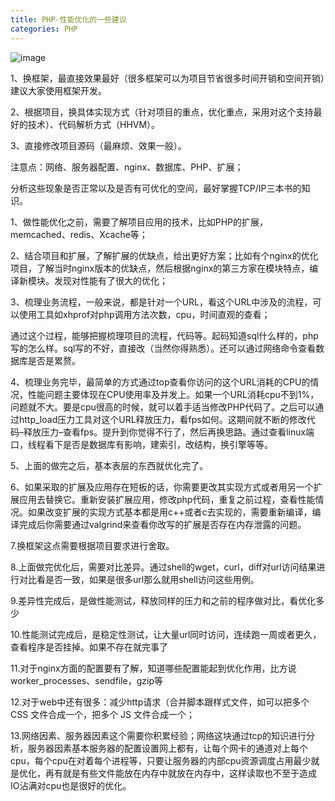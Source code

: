 ```yaml
---
title: PHP-性能优化的一些建议
categories: PHP
---
```

![image](https://upload-images.jianshu.io/upload_images/15325592-2f7e47e6df096e4e?imageMogr2/auto-orient/strip%7CimageView2/2/w/1240)
<!-- more -->

1、换框架，最直接效果最好（很多框架可以为项目节省很多时间开销和空间开销）建议大家使用框架开发。

2、根据项目，换具体实现方式（针对项目的重点，优化重点，采用对这个支持最好的技术）、代码解析方式（HHVM）。

3、直接修改项目源码（最麻烦、效果一般）。

注意点：网络、服务器配置、nginx、数据库、PHP、扩展；

分析这些现象是否正常以及是否有可优化的空间，最好掌握TCP/IP三本书的知识。

1、做性能优化之前，需要了解项目应用的技术，比如PHP的扩展，memcached、redis、Xcache等；

2、结合项目和扩展，了解扩展的优缺点，给出更好方案；比如有个nginx的优化项目，了解当时nginx版本的优缺点，然后根据nginx的第三方家在模块特点，编译新模块。发现对性能有了很大的优化；

3、梳理业务流程，一般来说，都是针对一个URL，看这个URL中涉及的流程，可以使用工具如xhprof对php调用方法次数，cpu，时间直观的查看；

通过这个过程，能够把握梳理项目的流程，代码等。起码知道sql什么样的，php写的怎么样。sql写的不好，直接改（当然你得熟悉）。还可以通过网络命令查看数据库是否是累赘。

4、梳理业务完毕，最简单的方式通过top查看你访问的这个URL消耗的CPU的情况，性能问题主要体现在CPU使用率及并发上。如果一个URL消耗cpu不到1%，问题就不大。要是cpu很高的时候，就可以着手适当修改PHP代码了。之后可以通过http_load压力工具对这个URL释放压力，看fps如何。这期间就不断的修改代码–释放压力–查看fps。提升到你觉得不行了，然后再换思路。通过查看linux端口，线程看下是否是数据库有影响，建索引，改结构，换引擎等等。

5、上面的做完之后，基本表层的东西就优化完了。

6、如果采取的扩展及应用存在短板的话，你需要更改其实现方式或者用另一个扩展应用去替换它。重新安装扩展应用，修改php代码，重复之前过程，查看性能情况。如果改变扩展的实现方式基本都是用c++或者c去实现的，需要重新编译，编译完成后你需要通过valgrind来查看你改写的扩展是否存在内存泄露的问题。

7.换框架这点需要根据项目要求进行舍取。

8.上面做完优化后，需要对比差异。通过shell的wget，curl，diff对url访问结果进行对比看是否一致，如果是很多url那么就用shell访问这些用例。

9.差异性完成后，是做性能测试，释放同样的压力和之前的程序做对比，看优化多少

10.性能测试完成后，是稳定性测试，让大量url同时访问，连续跑一周或者更久，查看程序是否挂掉。如果不存在就完事了

11.对于nginx方面的配置要有了解，知道哪些配置能起到优化作用，比方说worker_processes、sendfile，gzip等

12.对于web中还有很多：减少http请求（合并脚本跟样式文件，如可以把多个 CSS 文件合成一个，把多个 JS 文件合成一个；

13.网络因素、服务器因素这个需要你积累经验；网络这块通过tcp的知识进行分析，服务器因素基本服务器的配置设置网上都有，让每个网卡的通道对上每个cpu，每个cpu在对着每个进程等，只要让服务器的内部cpu资源调度占用最少就是优化，再有就是有些文件能放在内存中就放在内存中，这样读取也不至于造成IO沾满对cpu也是很好的优化。
